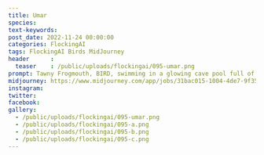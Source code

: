 ```yaml
---
title: Umar
species: 
text-keywords: 
post_date: 2022-11-24 00:00:00
categories: FlockingAI
tags: FlockingAI Birds MidJourney 
header      :
  teaser    : /public/uploads/flockingai/095-umar.png
prompt: Tawny Frogmouth, BIRD, swimming in a glowing cave pool full of pink lotus flowers, gemstones on cave walls, ornate, gorgeous, cinematic, editorial photography, high fashion, ornate necklaces
midjourney: https://www.midjourney.com/app/jobs/31bac015-1004-4de7-9f35-9e8829a06a1f
instagram: 
twitter: 
facebook: 
gallery: 
  - /public/uploads/flockingai/095-umar.png
  - /public/uploads/flockingai/095-a.png
  - /public/uploads/flockingai/095-b.png
  - /public/uploads/flockingai/095-c.png
---
```

